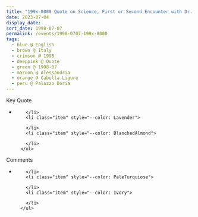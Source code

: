 ```yaml
---
title: "199x-0000 Quote on Science, First or Second Encounter with Dr. Gennady Ivanovich Shipov, Palazzo Doria, Cabella Ligure, Alessandria, Italy or Gaṇapatīpuḷe, Maharashtra, India (other years 2000, 2001 or 2002)"
date: 2023-07-04
display_date: 
sort_date: 1998-07-07
permalink: /events/1998-0707-199x-0000
tags:
  - blue @ English
  - brown @ Italy
  - crimson @ 1998
  - deeppink @ Quote
  - green @ 1998-07
  - maroon @ Alessandria
  - orange @ Cabella Ligure
  - peru @ Palazzo Doria
---
```


<div class="main">
  <div class="wave-list">
    <div class="title">
      <div class="text" style="--color: green">
        Key Quote
      </div>
    </div>
    <ul class="list">
        <li class="item" data-color-BlanchedAlmond>
          
        </li>
        <li class="item" style="--color: Lavender">
          
        </li>
        <li class="item" style="--color: BlanchedAlmond">
        
        </li>
      </ul>
  </div>
</div>

<div class="main">
  <div class="wave-list">
    <div class="title">
      <div class="text" style="--color: green">
        Comments
      </div>
    </div>
    <ul class="list">
        <li class="item" data-color-Ivory>
         
        </li>
        <li class="item" style="--color: PaleTurquiose">
          
        </li>
        <li class="item" style="--color: Ivory">
         
        </li>
      </ul>
  </div>
</div>